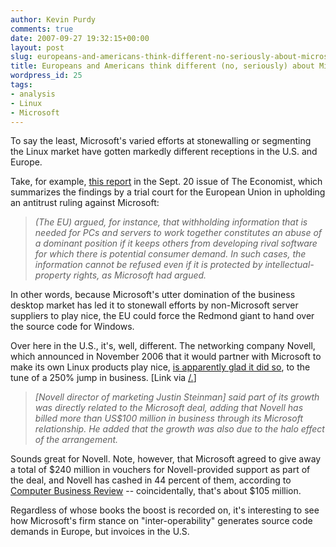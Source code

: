 ```yaml
---
author: Kevin Purdy
comments: true
date: 2007-09-27 19:32:15+00:00
layout: post
slug: europeans-and-americans-think-different-no-seriously-about-microsoft
title: Europeans and Americans think different (no, seriously) about Microsoft
wordpress_id: 25
tags:
- analysis
- Linux
- Microsoft
---
```


To say the least, Microsoft's varied efforts at stonewalling or segmenting the Linux market have gotten markedly different receptions in the U.S. and Europe.

Take, for example, [this report](http://www.economist.com/business/displaystory.cfm?story_id=9832868&CFID=21128925&CFTOKEN=80898931) in the Sept. 20 issue of The Economist, which summarizes the findings by a trial court for the European Union in upholding an antitrust ruling against Microsoft:


> _(The EU) argued, for instance, that withholding information that is needed for PCs and servers to work together constitutes an abuse of a dominant position if it keeps others from developing rival software for which there is potential consumer demand. In such cases, the information cannot be refused even if it is protected by intellectual-property rights, as Microsoft had argued._


In other words, because Microsoft's utter domination of the business desktop market has led it to stonewall efforts by non-Microsoft server suppliers to play nice, the EU could force the Redmond giant to hand over the source code for Windows.

Over here in the U.S., it's, well, different. The networking company Novell, which announced in November 2006 that it would partner with Microsoft to make its own Linux products play nice, [is apparently glad it did so](http://www.pcworld.idg.com.au/index.php/id;63055845), to the tune of a 250% jump in business. [Link via [/.](http://linux.slashdot.org/article.pl?sid=07/09/27/1239251)]


> _[Novell director of marketing Justin Steinman] said part of its growth was directly related to the Microsoft deal, adding that Novell has billed more than US$100 million in business through its Microsoft relationship. He added that the growth was also due to the halo effect of the arrangement._


Sounds great for Novell. Note, however, that Microsoft agreed to give away a total of $240 million in vouchers for Novell-provided support as part of the deal, and Novell has cashed in 44 percent of them, according to [Computer Business Review](http://www.cbronline.com/article_news.asp?guid=ECC014ED-A007-4879-9D81-E78F756F7A37) -- coincidentally, that's about $105 million.

Regardless of whose books the boost is recorded on, it's interesting to see how Microsoft's firm stance on "inter-operability" generates source code demands in Europe, but invoices in the U.S.
